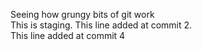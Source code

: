 Seeing how grungy bits of git work  
This is staging. This line added at commit 2.  
This line added at commit 4  

